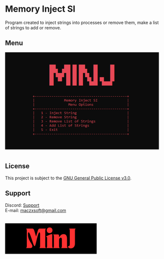 # Memory Inject SI

Program created to inject strings into processes or remove them, make a list of strings to add or remove.

## Menu

![](https://github.com/kahzgbb/Minj/blob/main/print.png?raw=true)

#

## License
This project is subject to the [GNU General Public License v3.0](LICENSE). 

## Support
Discord: [Support](https://discord.gg/ZkpFeA8T6a)
<br>
E-mail: maczxsoft@gmail.com
<br>
<br>
<br>
![](https://github.com/kahzgbb/Minj/blob/main/minjlogo.png?raw=true)
